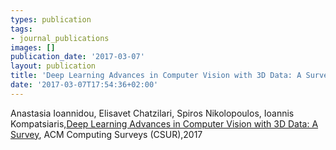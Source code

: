 ```yaml
---
types: publication
tags:
- journal_publications
images: []
publication_date: '2017-03-07'
layout: publication
title: 'Deep Learning Advances in Computer Vision with 3D Data: A Survey'
date: '2017-03-07T17:54:36+02:00'
---
```

<div class="acmdlitem" id="item3042064">Anastasia Ioannidou, Elisavet Chatzilari, Spiros Nikolopoulos, Ioannis Kompatsiaris,<a href="http://dl.acm.org/authorize?N24331" title="Deep Learning Advances in Computer Vision with 3D Data: A Survey">Deep Learning Advances in Computer Vision with 3D Data: A Survey</a>, ACM Computing Surveys (CSUR),2017</div>